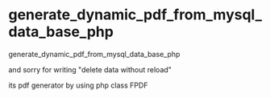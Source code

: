 # generate_dynamic_pdf_from_mysql_data_base_php
generate_dynamic_pdf_from_mysql_data_base_php

and sorry for writing "delete data without reload"

its pdf generator by using php class FPDF
